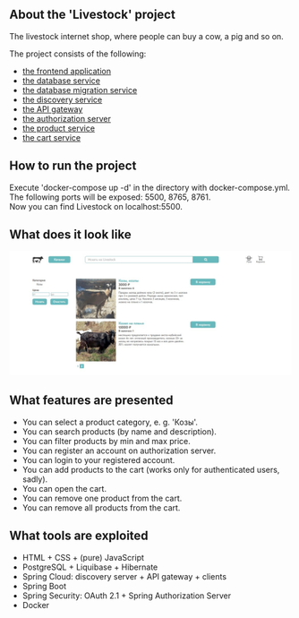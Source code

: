 <a name="readme-top"></a>

## About the 'Livestock' project
The livestock internet shop, where people can buy a cow, a pig and so on.<br />
<p>
The project consists of the following:
<ul>
  <li><a href="https://github.com/lukesukhanov/livestock-web">the frontend application</a></li>
  <li><a href="https://github.com/lukesukhanov/livestock-database">the database service</a></li>
  <li><a href="https://github.com/lukesukhanov/livestock-database-migration">the database migration service</a></li>
  <li><a href="https://github.com/lukesukhanov/livestock-discovery-server">the discovery service</a></li>
  <li><a href="https://github.com/lukesukhanov/livestock-api-gateway">the API gateway</a></li>
  <li><a href="https://github.com/lukesukhanov/livestock-authorization-server">the authorization server</a></li>
  <li><a href="https://github.com/lukesukhanov/livestock-product-service">the product service</a></li>
  <li><a href="https://github.com/lukesukhanov/livestock-cart-service">the cart service</a></li>
</ul>

## How to run the project
Execute 'docker-compose up -d' in the directory with docker-compose.yml.<br />
The following ports will be exposed: 5500, 8765, 8761.<br />
Now you can find Livestock on localhost:5500.

## What does it look like
![alt text](https://github.com/lukesukhanov/livestock-web/blob/main/screenshot.jpg)

## What features are presented
<ul>
  <li>You can select a product category, e. g. 'Козы'.</li>
  <li>You can search products (by name and description).</li>
  <li>You can filter products by min and max price.</li>
  <li>You can register an account on authorization server.</li>
  <li>You can login to your registered account.</li>
  <li>You can add products to the cart (works only for authenticated users, sadly).</li>
  <li>You can open the cart.</li>
  <li>You can remove one product from the cart.</li>
  <li>You can remove all products from the cart.</li>
</ul>

## What tools are exploited
<ul>
  <li>HTML + CSS + (pure) JavaScript</li>
  <li>PostgreSQL + Liquibase + Hibernate</li>
  <li>Spring Cloud: discovery server + API gateway + clients</li>
  <li>Spring Boot</li>
  <li>Spring Security: OAuth 2.1 + Spring Authorization Server</li>
  <li>Docker</li>
</ul>
